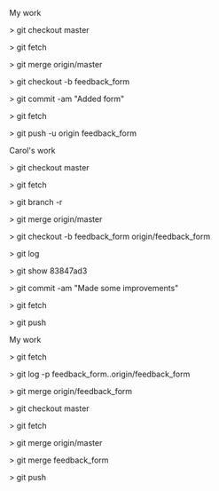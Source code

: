 My work

&gt; git checkout master

&gt; git fetch 

&gt; git merge origin/master

&gt; git checkout -b feedback\_form

&gt; git commit -am "Added form"

&gt; git fetch

&gt; git push -u origin feedback\_form


Carol's work

&gt; git checkout master

&gt; git fetch

&gt; git branch -r 

&gt; git merge origin/master

&gt; git checkout -b feedback\_form origin/feedback\_form

&gt; git log

&gt; git show 83847ad3

&gt; git commit -am "Made some improvements"

&gt; git fetch

&gt; git push



My work

&gt; git fetch

&gt; git log -p feedback\_form..origin/feedback\_form

&gt; git merge origin/feedback\_form

&gt; git checkout master

&gt; git fetch

&gt; git merge origin/master

&gt; git merge feedback\_form

&gt; git push





